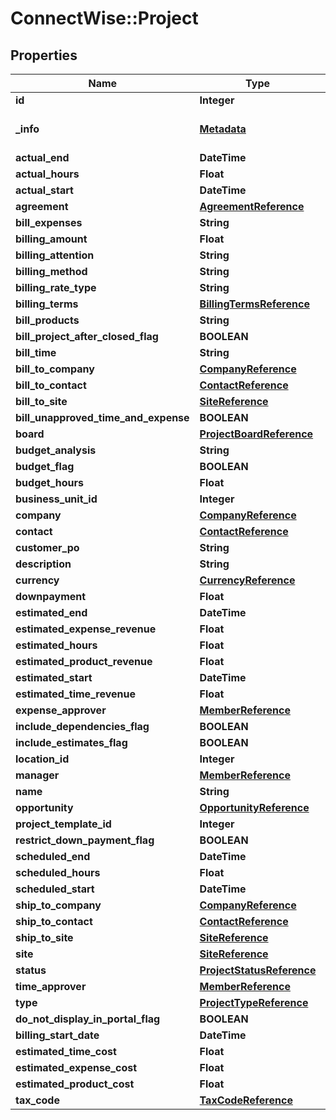 # ConnectWise::Project

## Properties
Name | Type | Description | Notes
------------ | ------------- | ------------- | -------------
**id** | **Integer** |  | [optional] 
**_info** | [**Metadata**](Metadata.md) | Metadata of the entity | [optional] 
**actual_end** | **DateTime** |  | [optional] 
**actual_hours** | **Float** |  | [optional] 
**actual_start** | **DateTime** |  | [optional] 
**agreement** | [**AgreementReference**](AgreementReference.md) |  | [optional] 
**bill_expenses** | **String** |  | [optional] 
**billing_amount** | **Float** |  | [optional] 
**billing_attention** | **String** |  | [optional] 
**billing_method** | **String** |  | 
**billing_rate_type** | **String** |  | [optional] 
**billing_terms** | [**BillingTermsReference**](BillingTermsReference.md) |  | [optional] 
**bill_products** | **String** |  | [optional] 
**bill_project_after_closed_flag** | **BOOLEAN** |  | [optional] 
**bill_time** | **String** |  | [optional] 
**bill_to_company** | [**CompanyReference**](CompanyReference.md) |  | [optional] 
**bill_to_contact** | [**ContactReference**](ContactReference.md) |  | [optional] 
**bill_to_site** | [**SiteReference**](SiteReference.md) |  | [optional] 
**bill_unapproved_time_and_expense** | **BOOLEAN** |  | [optional] 
**board** | [**ProjectBoardReference**](ProjectBoardReference.md) |  | 
**budget_analysis** | **String** |  | [optional] 
**budget_flag** | **BOOLEAN** |  | [optional] 
**budget_hours** | **Float** |  | [optional] 
**business_unit_id** | **Integer** |  | [optional] 
**company** | [**CompanyReference**](CompanyReference.md) |  | 
**contact** | [**ContactReference**](ContactReference.md) |  | [optional] 
**customer_po** | **String** |  | [optional] 
**description** | **String** |  | [optional] 
**currency** | [**CurrencyReference**](CurrencyReference.md) |  | [optional] 
**downpayment** | **Float** |  | [optional] 
**estimated_end** | **DateTime** |  | 
**estimated_expense_revenue** | **Float** |  | [optional] 
**estimated_hours** | **Float** |  | [optional] 
**estimated_product_revenue** | **Float** |  | [optional] 
**estimated_start** | **DateTime** |  | 
**estimated_time_revenue** | **Float** |  | [optional] 
**expense_approver** | [**MemberReference**](MemberReference.md) |  | [optional] 
**include_dependencies_flag** | **BOOLEAN** |  | [optional] 
**include_estimates_flag** | **BOOLEAN** |  | [optional] 
**location_id** | **Integer** |  | [optional] 
**manager** | [**MemberReference**](MemberReference.md) |  | [optional] 
**name** | **String** |  | 
**opportunity** | [**OpportunityReference**](OpportunityReference.md) |  | [optional] 
**project_template_id** | **Integer** |  | [optional] 
**restrict_down_payment_flag** | **BOOLEAN** |  | [optional] 
**scheduled_end** | **DateTime** |  | [optional] 
**scheduled_hours** | **Float** |  | [optional] 
**scheduled_start** | **DateTime** |  | [optional] 
**ship_to_company** | [**CompanyReference**](CompanyReference.md) |  | [optional] 
**ship_to_contact** | [**ContactReference**](ContactReference.md) |  | [optional] 
**ship_to_site** | [**SiteReference**](SiteReference.md) |  | [optional] 
**site** | [**SiteReference**](SiteReference.md) |  | [optional] 
**status** | [**ProjectStatusReference**](ProjectStatusReference.md) |  | [optional] 
**time_approver** | [**MemberReference**](MemberReference.md) |  | [optional] 
**type** | [**ProjectTypeReference**](ProjectTypeReference.md) |  | [optional] 
**do_not_display_in_portal_flag** | **BOOLEAN** |  | [optional] 
**billing_start_date** | **DateTime** |  | [optional] 
**estimated_time_cost** | **Float** |  | [optional] 
**estimated_expense_cost** | **Float** |  | [optional] 
**estimated_product_cost** | **Float** |  | [optional] 
**tax_code** | [**TaxCodeReference**](TaxCodeReference.md) |  | [optional] 


